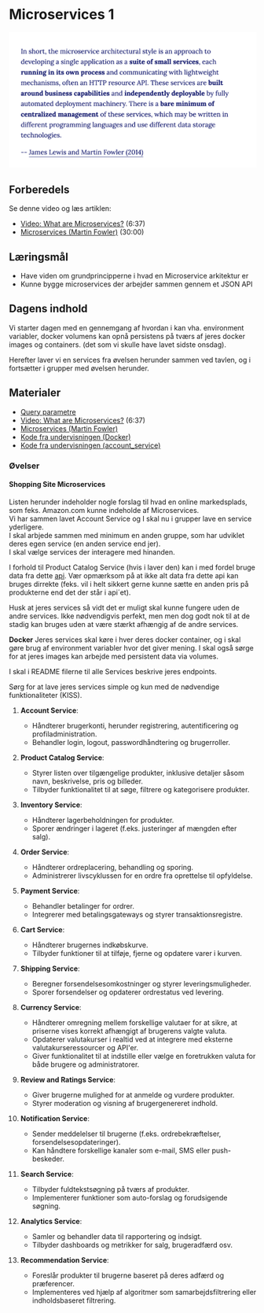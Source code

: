 # Microservices 1

![](assets/microsevices_quote.png)

## Forberedels

Se denne video og læs artiklen:    
* [Video: What are Microservices?](https://www.youtube.com/watch?v=CdBtNQZH8a4) (6:37)
* [Microservices (Martin Fowler)](https://martinfowler.com/articles/microservices.html) (30:00)   

## Læringsmål
* Have viden om grundprincipperne i hvad en Microservice arkitektur er
* Kunne bygge microservices der arbejder sammen gennem et JSON API

## Dagens indhold

Vi starter dagen med en gennemgang af hvordan i kan vha. environment variabler, docker volumens kan opnå persistens på tværs af jeres docker images og containers. (det som vi skulle have lavet sidste onsdag).

Herefter laver vi en services fra øvelsen herunder sammen ved tavlen, og i fortsætter i grupper med øvelsen herunder. 

## Materialer

* [Query parametre](materialer/routes.md)
* [Video: What are Microservices?](https://www.youtube.com/watch?v=CdBtNQZH8a4) (6:37)
* [Microservices (Martin Fowler)](https://martinfowler.com/articles/microservices.html)
* [Kode fra undervisningen (Docker)](https://github.com/ITAKEA/kode_fra_undervisning_e24/tree/master/docker)
* [Kode fra undervisningen (account_service)](https://github.com/ITAKEA/account_service)


<!--
Todo: Lav en tutorial og video baseret på denne artikkel, men med Azure som host
* [How To Build and Deploy Microservices With Python](https://kinsta.com/blog/python-microservices/)

## flask-change-microservice

* [Building a Realistic Microservice Step-By-Step with Flask](https://www.youtube.com/watch?v=QauGyIdGiNc)
* [flask-change-microservice](https://github.com/noahgift/flask-change-microservice/tree/main)

-->



### Øvelser
#### Shopping Site Microservices
Listen herunder indeholder nogle forslag til hvad en online markedsplads, som feks. Amazon.com kunne indeholde af Microservices.    
Vi har sammen lavet Account Service og I skal nu i grupper lave en service yderligere.     
I skal arbjede sammen med minimum en anden gruppe, som har udviklet deres egen service (en anden service end jer).     
I skal vælge services der interagere med hinanden.         

I forhold til Product Catalog Service (hvis i laver den) kan i med fordel bruge data fra dette [api](https://dummyjson.com/docs). Vær opmærksom på at ikke alt data fra dette api kan bruges dirrekte (feks. vil i helt sikkert gerne kunne sætte en anden pris på produkterne end det der står i api´et).        
 
Husk at jeres services så vidt det er muligt skal kunne fungere uden de andre services. Ikke nødvendigvis perfekt, men men dog godt nok til at de stadig kan bruges uden at være stærkt afhængig af de andre services.

**Docker**
Jeres services skal køre i hver deres docker container, og i skal gøre brug af environment variabler hvor det giver mening. I skal også sørge for at jeres images kan arbejde med persistent data via volumes.    

I skal i README filerne til alle Services beskrive jeres endpoints.
 
Sørg for at lave jeres services simple og kun med de nødvendige funktionaliteter (KISS).     

1. **Account Service**:
   - Håndterer brugerkonti, herunder registrering, autentificering og profiladministration.
   - Behandler login, logout, passwordhåndtering og brugerroller.

2. **Product Catalog Service**:
   - Styrer listen over tilgængelige produkter, inklusive detaljer såsom navn, beskrivelse, pris og billeder.
   - Tilbyder funktionalitet til at søge, filtrere og kategorisere produkter.

3. **Inventory Service**:
   - Håndterer lagerbeholdningen for produkter.
   - Sporer ændringer i lageret (f.eks. justeringer af mængden efter salg).

4. **Order Service**:
   - Håndterer ordreplacering, behandling og sporing.
   - Administrerer livscyklussen for en ordre fra oprettelse til opfyldelse.

5. **Payment Service**:
   - Behandler betalinger for ordrer.
   - Integrerer med betalingsgateways og styrer transaktionsregistre.

6. **Cart Service**:
   - Håndterer brugernes indkøbskurve.
   - Tilbyder funktioner til at tilføje, fjerne og opdatere varer i kurven.

7. **Shipping Service**:
   - Beregner forsendelsesomkostninger og styrer leveringsmuligheder.
   - Sporer forsendelser og opdaterer ordrestatus ved levering.

7. **Currency Service**:
   - Håndterer omregning mellem forskellige valutaer for at sikre, at priserne vises korrekt afhængigt af brugerens valgte valuta.
   - Opdaterer valutakurser i realtid ved at integrere med eksterne valutakurseressourcer og API'er.
   - Giver funktionalitet til at indstille eller vælge en foretrukken valuta for både brugere og administratorer.

8. **Review and Ratings Service**:
   - Giver brugerne mulighed for at anmelde og vurdere produkter.
   - Styrer moderation og visning af brugergenereret indhold.

9. **Notification Service**:
   - Sender meddelelser til brugerne (f.eks. ordrebekræftelser, forsendelsesopdateringer).
   - Kan håndtere forskellige kanaler som e-mail, SMS eller push-beskeder.

10. **Search Service**:
    - Tilbyder fuldtekstsøgning på tværs af produkter.
    - Implementerer funktioner som auto-forslag og forudsigende søgning.

11. **Analytics Service**:
    - Samler og behandler data til rapportering og indsigt.
    - Tilbyder dashboards og metrikker for salg, brugeradfærd osv.

12. **Recommendation Service**:
    - Foreslår produkter til brugerne baseret på deres adfærd og præferencer.
    - Implementeres ved hjælp af algoritmer som samarbejdsfiltrering eller indholdsbaseret filtrering.




